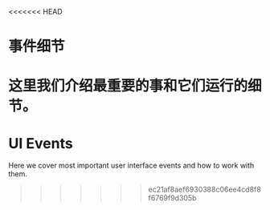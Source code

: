 <<<<<<< HEAD
# 事件细节

这里我们介绍最重要的事和它们运行的细节。
=======
# UI Events

Here we cover most important user interface events and how to work with them.
>>>>>>> ec21af8aef6930388c06ee4cd8f8f6769f9d305b
